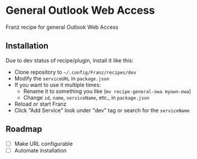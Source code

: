 # General Outlook Web Access

Franz recipe for general Outlook Web Access

## Installation

Due to dev status of recipe/plugin, install it like this:

* Clone repository to `~/.config/Franz/recipes/dev`
* Modify the `serviceURL` in `package.json`
* If you want to use it multiple times:
  * Rename it to something you like (`mv recipe-general-owa myown-owa`)
  * Change `id`, `name`, `serviceName`, etc., in `package.json`
* Reload or start Franz
* Click "Add Service" look under "dev" tag or search for the `serviceName`

## Roadmap

- [ ] Make URL configurable
- [ ] Automate installation
